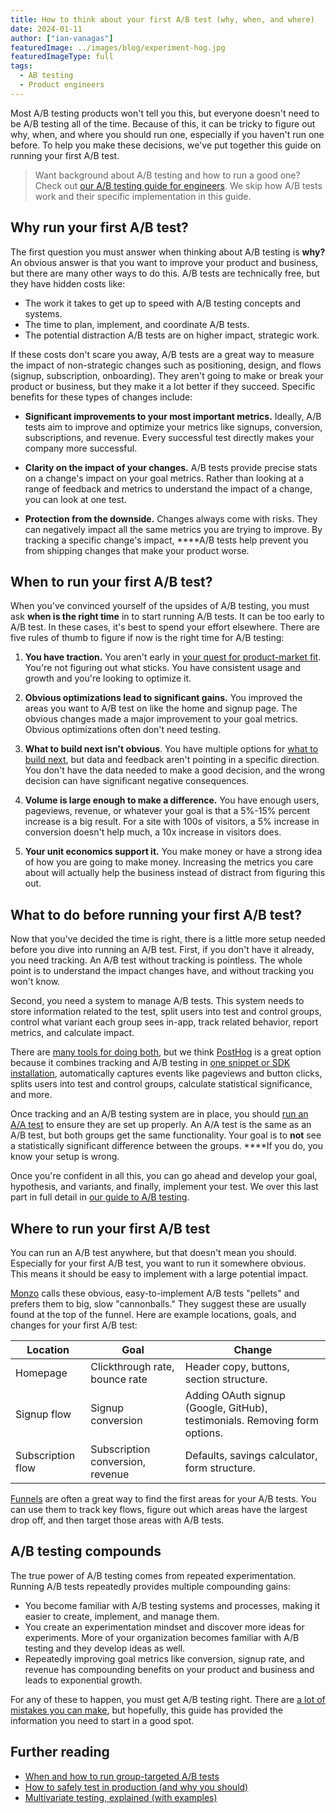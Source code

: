 ```yaml
---
title: How to think about your first A/B test (why, when, and where)
date: 2024-01-11
author: ["ian-vanagas"]
featuredImage: ../images/blog/experiment-hog.jpg
featuredImageType: full
tags: 
  - AB testing
  - Product engineers
---
```


Most A/B testing products won't tell you this, but everyone doesn't need to be A/B testing all of the time. Because of this, it can be tricky to figure out why, when, and where you should run one, especially if you haven't run one before. To help you make these decisions, we've put together this guide on running your first A/B test.

> Want background about A/B testing and how to run a good one? Check out [our A/B testing guide for engineers](/product-engineers/ab-testing-guide-for-engineers). We skip how A/B tests work and their specific implementation in this guide.

## Why run your first A/B test?

The first question you must answer when thinking about A/B testing is **why?** An obvious answer is that you want to improve your product and business, but there are many other ways to do this. A/B tests are technically free, but they have hidden costs like:

- The work it takes to get up to speed with A/B testing concepts and systems.
- The time to plan, implement, and coordinate A/B tests.
- The potential distraction A/B tests are on higher impact, strategic work.

If these costs don't scare you away, A/B tests are a great way to measure the impact of non-strategic changes such as positioning, design, and flows (signup, subscription, onboarding). They aren't going to make or break your product or business, but they make it a lot better if they succeed. Specific benefits for these types of changes include:

- **Significant improvements to your most important metrics.** Ideally, A/B tests aim to improve and optimize your metrics like signups, conversion, subscriptions, and revenue. Every successful test directly makes your company more successful.

- **Clarity on the impact of your changes.** A/B tests provide precise stats on a change's impact on your goal metrics. Rather than looking at a range of feedback and metrics to understand the impact of a change, you can look at one test.

- **Protection from the downside.** Changes always come with risks. They can negatively impact all the same metrics you are trying to improve. By tracking a specific change's impact, ****A/B tests help prevent you from shipping changes that make your product worse.

## When to run your first A/B test?

When you've convinced yourself of the upsides of A/B testing, you must ask **when is the right time** in to start running A/B tests. It can be too early to A/B test. In these cases, it's best to spend your effort elsewhere. There are five rules of thumb to figure if now is the right time for A/B testing:

1. **You have traction.** You aren't early in [your quest for product-market fit](/founders/product-market-fit-game). You're not figuring out what sticks. You have consistent usage and growth and you're looking to optimize it.

2. **Obvious optimizations lead to significant gains.** You improved the areas you want to A/B test on like the home and signup page. The obvious changes made a major improvement to your goal metrics. Obvious optimizations often don't need testing.

3. **What to build next isn't obvious**. You have multiple options for [what to build next](https://newsletter.posthog.com/p/how-we-decide-what-to-build), but data and feedback aren't pointing in a specific direction. You don't have the data needed to make a good decision, and the wrong decision can have significant negative consequences.

4. **Volume is large enough to make a difference.** You have enough users, pageviews, revenue, or whatever your goal is that a 5%-15% percent increase is a big result. For a site with 100s of visitors, a 5% increase in conversion doesn't help much, a 10x increase in visitors does.

5. **Your unit economics support it.** You make money or have a strong idea of how you are going to make money. Increasing the metrics you care about will actually help the business instead of distract from figuring this out.

## What to do before running your first A/B test?

Now that you've decided the time is right, there is a little more setup needed before you dive into running an A/B test. First, if you don't have it already, you need tracking. An A/B test without tracking is pointless. The whole point is to understand the impact changes have, and without tracking you won't know.

Second, you need a system to manage A/B tests. This system needs to store information related to the test, split users into test and control groups, control what variant each group sees in-app, track related behavior, report metrics, and calculate impact.

There are [many tools for doing both](/blog/best-open-source-ab-testing-tools), but we think [PostHog](https://us.posthog.com/signup) is a great option because it combines tracking and A/B testing in [one snippet or SDK installation](/docs/getting-started/install), automatically captures events like pageviews and button clicks, splits users into test and control groups, calculate statistical significance, and more.

Once tracking and an A/B testing system are in place, you should [run an A/A test](/tutorials/aa-testing) to ensure they are set up properly. An A/A test is the same as an A/B test, but both groups get the same functionality. Your goal is to **not** see a statistically significant difference between the groups. ****If you do, you know your setup is wrong.

Once you're confident in all this, you can go ahead and develop your goal, hypothesis, and variants, and finally, implement your test. We over this last part in full detail in [our guide to A/B testing](/product-engineers/ab-testing-guide-for-engineers). 

## Where to run your first A/B test

You can run an A/B test anywhere, but that doesn't mean you should. Especially for your first A/B test, you want to run it somewhere obvious. This means it should be easy to implement with a large potential impact.

[Monzo](/product-engineers/ab-testing-examples) calls these obvious, easy-to-implement A/B tests "pellets" and prefers them to big, slow "cannonballs." They suggest these are usually found at the top of the funnel. Here are example locations, goals, and changes for your first A/B test:

| Location | Goal | Change |
| --- | --- | --- |
| Homepage | Clickthrough rate, bounce rate | Header copy, buttons, section structure. |
| Signup flow | Signup conversion | Adding OAuth signup (Google, GitHub), testimonials. Removing form options. |
| Subscription flow | Subscription conversion, revenue | Defaults, savings calculator, form structure. |

[Funnels](/docs/product-analytics/funnels) are often a great way to find the first areas for your A/B tests. You can use them to track key flows, figure out which areas have the largest drop off, and then target those areas with A/B tests. 

## A/B testing compounds

The true power of A/B testing comes from repeated experimentation. Running A/B tests repeatedly provides multiple compounding gains:

- You become familiar with A/B testing systems and processes, making it easier to create, implement, and manage them.
- You create an experimentation mindset and discover more ideas for experiments. More of your organization becomes familiar with A/B testing and they develop ideas as well.
- Repeatedly improving goal metrics like conversion, signup rate, and revenue has compounding benefits on your product and business and leads to exponential growth.

For any of these to happen, you must get A/B testing right. There are [a lot of mistakes you can make](/product-engineers/ab-testing-mistakes), but hopefully, this guide has provided the information you need to start in a good spot.

## Further reading

- [When and how to run group-targeted A/B tests](/product-engineers/running-group-targeted-ab-tests)
- [How to safely test in production (and why you should)](/product-engineers/testing-in-production)
- [Multivariate testing, explained (with examples)](/product-engineers/what-is-multivariate-testing-examples)